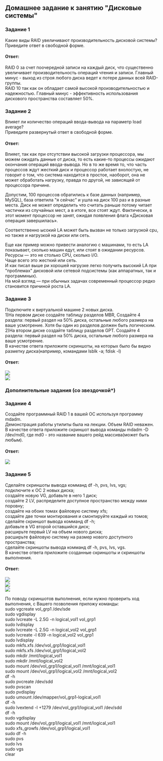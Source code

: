 ## Домашнее задание к занятию "Дисковые системы"  

### Задание 1  
Какие виды RAID увеличивают производительность дисковой системы?  
Приведите ответ в свободной форме.  

#### Ответ:  
RAID 0 за счет поочередной записи на каждый диск, что существенно увеличивает производительность операций чтения и записи. Главный минус - выход из строя любого диска ведет к потере данных всей RAID-группы.  
RAID 10 так как он обладает самой высокой производительностью и надежностью. Главный минус - эффективность использования дискового пространства составляет 50%.  

### Задание 2  
Влияет ли количество операций ввода-вывода на параметр load average?  
Приведите развернутый ответ в свободной форме.  

#### Ответ:  
Влияет, так как при отсутствии высокой загрузки процессора, мы можем ожидать данные от диска, то есть какие-то процессы ожидают окончания операций ввода-вывода. Но в то же время то, что часть процессов ждут жесткий диск и процессор работает вхолостую, не говорит о том, что система находится в простое, наоборот, она не может обработать нагрузку, правда по другой, не зависящей от процессора причине.   

Допустим, 100 процессов обратились к базе данных (например, MySQL), база ответила "я сейчас" и ушла на диск 100 раз и в разные места. Диск не может определить что считать раньше потому читает частички из случайных мест, а в итоге, все стоят ждут. Фактически, в этот момент процессор не занят, ожидая появления флага «Дисковая операция завершилась».  

Соответственно ысокий LA может быть вызван не только загрузкой cpu, но также и нагрузкой на диски или сеть.  

Еще как пример можно привести аналогию с машинами, то есть LA показывает, сколько машин едут, или стоят в ожидании ресурсов.  
Ресурсы — это не столько CPU, сколько I/O.  
Чаще всего это жесткий или сеть.  
И как писал выше ри хорошей нагрузке легко получить высокий LA при "проблемах" дисковой или сетевой подсистемы (как аппаратных, так и программных).  
На мой взгляд — при обычных задачах современный процессор редко становится причиной роста LA.  

### Задание 3  
Подключите к виртуальной машине 2 новых диска.  
1)На первом диске создайте таблицу разделов MBR, Создайте 4 раздела: первый раздел на 50% диска, остальные любого размера на ваше усмотрение. Хотя бы один из разделов должен быть логическим.  
2)На втором диске создайте таблицу разделов GPT. Создайте 4 раздела: первый раздел на 50% диска, остальные любого размера на ваше усмотрение.  
В качестве ответа приложите скриншоты, на которых было бы видно разметку диска(например, командами lsblk -a; fdisk -l)  

#### Ответ:  
![](https://github.com/networksuperman/netology_dev_ops/blob/main/SLINA-19/IT%20System%20and%20OS%20Linux/img/2-06-3-1.jpg)  
![](https://github.com/networksuperman/netology_dev_ops/blob/main/SLINA-19/IT%20System%20and%20OS%20Linux/img/2-06-3-2.jpg)  

### Дополнительные задания (со звездочкой*)  

### Задание 4  
Создайте программный RAID 1 в вашей ОС используя программу mdadm.  
Демонстрация работы утилиты была на лекции. Объем RAID неважен.  
В качестве ответа приложите скриншот вывода команды mdadm -D /dev/md0, где md0 - это название вашего рейд массива(может быть любым).  

#### Ответ:  
![](https://github.com/networksuperman/netology_dev_ops/blob/main/SLINA-19/IT%20System%20and%20OS%20Linux/img/2-06-4-1.jpg)  

 
### Задание 5  
Сделайте скриншоты вывода комманд df -h, pvs, lvs, vgs;  
подключите к ОС 2 новых диска;  
создайте новую VG, добавьте в него 1 диск;  
создайте 2 LV, распределите доступное пространство между ними поровну;  
создайте на обоих томах файловую систему xfs;  
создайте две точки монтирования и смонтируйте каждый из томов;  
сделайте скриншот вывода комманд df -h;  
добавьте в VG второй оставшийся диск;  
расширьте первый LV на объем нового диска;  
расширьте файловую систему на размер нового доступного пространства;  
сделайте скриншоты вывода комманд df -h, pvs, lvs, vgs.  
В качестве ответа приложите созданные скриншоты и скриншоты выполнения.  

#### Ответ:  
![](https://github.com/networksuperman/netology_dev_ops/blob/main/SLINA-19/IT%20System%20and%20OS%20Linux/img/2-06-5-1.jpg)  
![](https://github.com/networksuperman/netology_dev_ops/blob/main/SLINA-19/IT%20System%20and%20OS%20Linux/img/2-06-5-2.jpg)  
![](https://github.com/networksuperman/netology_dev_ops/blob/main/SLINA-19/IT%20System%20and%20OS%20Linux/img/2-06-5-3.jpg)  

По поводу скриншотов выполнения, если нужно проверить ход выполнения, с Вашего позволения приложу команды:  
sudo vgcreate vol_grp1 /dev/sde  
sudo vgdisplay  
sudo lvcreate -L 2.5G -n logical_vol1 vol_grp1  
sudo lvdisplay  
sudo lvcreate -L 2.5G -n logical_vol2 vol_grp1  
sudo lvcreate -l 639 -n logical_vol2 vol_grp1  
sudo lvdisplay  
sudo mkfs.xfs /dev/vol_grp1/logical_vol1  
sudo mkfs.xfs /dev/vol_grp1/logical_vol2  
sudo mkdir /mnt/logical_vol1  
sudo mkdir /mnt/logical_vol2  
sudo mount /dev/vol_grp1/logical_vol1 /mnt/logical_vol1  
sudo mount /dev/vol_grp1/logical_vol2 /mnt/logical_vol2  
df -h  
sudo pvcreate /dev/sdd  
sudo pvscan  
sudo pvdisplay  
sudo umount /dev/mapper/vol_grp1-logical_vol1  
df -h  
sudo lvextend -l +1279 /dev/vol_grp1/logical_vol1 /dev/sdd  
df -h  
sudo vgdisplay  
sudo mount /dev/vol_grp1/logical_vol1 /mnt/logical_vol1  
sudo xfs_growfs /dev/vol_grp1/logical_vol1  
sudo df -h  
sudo pvs  
sudo lvs  
sudo vgs  
clear  
